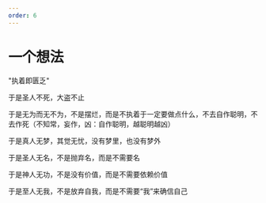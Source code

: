 ```yaml
---
order: 6
---
```


# 一个想法

"执着即匮乏"

于是圣人不死，大盗不止

于是无为而无不为，不是摆烂，而是不执着于一定要做点什么，不去自作聪明，不去作死（不知常，妄作，凶：自作聪明，越聪明越凶）

于是真人无梦，其觉无忧，没有梦里，也没有梦外

于是圣人无名，不是抛弃名，而是不需要名

于是神人无功，不是没有价值，而是不需要依赖价值

于是至人无我，不是放弃自我，而是不需要“我”来确信自己

